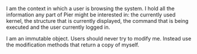 I am the context in which a user is browsing the system. I hold all the information any part of Pier might be interested in: the currently used kernel, the structure that is currently displayed, the command that is being executed and the user currently logged in.

I am an immutable object. Users should never try to modify me. Instead use the modification methods that return a copy of myself.
